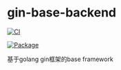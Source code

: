 # gin-base-backend
[![CI](https://github.com/mageia/gin-backend-template/actions/workflows/base.yml/badge.svg)](https://github.com/mageia/gin-backend-template/actions/workflows/base.yml/badge.svg)

[![Package](https://github.com/mageia/gin-backend-template/actions/workflows/package.yml/badge.svg)](https://github.com/mageia/gin-backend-template/actions/workflows/package.yml/badge.svg)

基于golang gin框架的base framework

